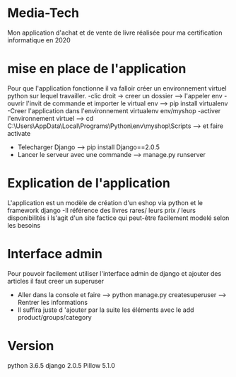 # Media-Tech
Mon application d'achat et de vente de livre réalisée pour ma certification informatique en 2020

# mise en place de l'application 
Pour que l'application fonctionne il va falloir créer un environnement virtuel python sur lequel travailler. 
-clic droit -> creer un dossier --> l'appeler env 
-ouvrir l'invit de commande et importer le virtual env -->  pip install virtualenv 
-Creer l'application dans l'environnement  virtualenv env/myshop 
-activer l'environnement virtuel  --> cd C:\Users\AppData\Local\Programs\Python\env\myshop\Scripts --> et faire activate 
- Telecharger Django  --> pip install Django==2.0.5
- Lancer le serveur avec une commande --> manage.py runserver 


# Explication de l'application 
L'application est un modèle de création d'un eshop via python et le framework django 
-Il référence des livres rares/ leurs prix / leurs disponibilités i ls'agit d'un site factice qui peut-être facilement modelé selon les besoins 

# Interface admin 
Pour pouvoir facilement utiliser l'interface admin de django et ajouter des articles il faut creer un superuser 
- Aller dans la console et faire --> python manage.py createsuperuser --> Rentrer les informations 
- Il suffira juste d 'ajouter par la suite les éléments avec le add product/groups/category

# Version 
python 3.6.5 
django 2.0.5
Pillow 5.1.0
